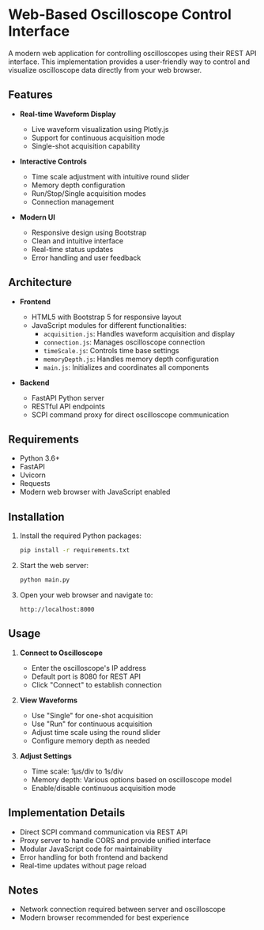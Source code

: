 # Web-Based Oscilloscope Control Interface

A modern web application for controlling oscilloscopes using their REST API interface. This implementation provides a user-friendly way to control and visualize oscilloscope data directly from your web browser.

## Features

- **Real-time Waveform Display**
  - Live waveform visualization using Plotly.js
  - Support for continuous acquisition mode
  - Single-shot acquisition capability

- **Interactive Controls**
  - Time scale adjustment with intuitive round slider
  - Memory depth configuration
  - Run/Stop/Single acquisition modes
  - Connection management

- **Modern UI**
  - Responsive design using Bootstrap
  - Clean and intuitive interface
  - Real-time status updates
  - Error handling and user feedback

## Architecture

- **Frontend**
  - HTML5 with Bootstrap 5 for responsive layout
  - JavaScript modules for different functionalities:
    - `acquisition.js`: Handles waveform acquisition and display
    - `connection.js`: Manages oscilloscope connection
    - `timeScale.js`: Controls time base settings
    - `memoryDepth.js`: Handles memory depth configuration
    - `main.js`: Initializes and coordinates all components

- **Backend**
  - FastAPI Python server
  - RESTful API endpoints
  - SCPI command proxy for direct oscilloscope communication

## Requirements

- Python 3.6+
- FastAPI
- Uvicorn
- Requests
- Modern web browser with JavaScript enabled

## Installation

1. Install the required Python packages:
   ```bash
   pip install -r requirements.txt
   ```

2. Start the web server:
   ```bash
   python main.py
   ```

3. Open your web browser and navigate to:
   ```
   http://localhost:8000
   ```

## Usage

1. **Connect to Oscilloscope**
   - Enter the oscilloscope's IP address
   - Default port is 8080 for REST API
   - Click "Connect" to establish connection

2. **View Waveforms**
   - Use "Single" for one-shot acquisition
   - Use "Run" for continuous acquisition
   - Adjust time scale using the round slider
   - Configure memory depth as needed

3. **Adjust Settings**
   - Time scale: 1µs/div to 1s/div
   - Memory depth: Various options based on oscilloscope model
   - Enable/disable continuous acquisition mode

## Implementation Details

- Direct SCPI command communication via REST API
- Proxy server to handle CORS and provide unified interface
- Modular JavaScript code for maintainability
- Error handling for both frontend and backend
- Real-time updates without page reload

## Notes

- Network connection required between server and oscilloscope
- Modern browser recommended for best experience
